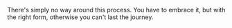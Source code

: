There's simply no way around this process. You have to embrace it, but with the right form, otherwise you can't last the journey.

